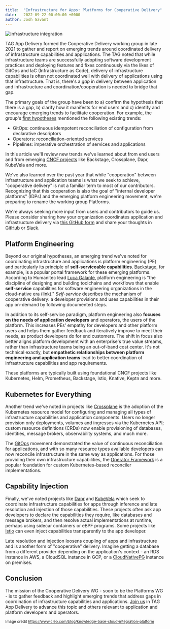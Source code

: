 ```yaml
---
title:  "Infrastructure for Apps: Platforms for Cooperative Delivery"
date:   2022-09-22 00:00:00 +0000
author: Josh Gavant
---
```


![infrastructure integration](/images/infrastructure-integration.png)

TAG App Delivery formed the Cooperative Delivery working group in late 2021 to gather and report on emerging trends around coordinated delivery of infrastructure capabilities and applications. The TAG noted that while infrastructure teams are successfully adopting software development practices and deploying features and fixes continuously via the likes of GitOps and IaC (Infrastructure as Code), delivery of infrastructure capabilities is often not coordinated well with delivery of applications using that infrastructure. That is, there's a *gap* in delivery between application and infrastructure and coordination/cooperation is needed to bridge that gap.

The primary goals of the group have been to a) confirm the hypothesis that there is a gap, b) clarify how it manifests for end users and c) identify and encourage emerging trends to facilitate cooperation. For example, the group's [first hypotheses](https://github.com/cncf/tag-app-delivery/blob/main/cooperative-delivery-wg/charter/README.md#examples-of-known-patterns-aimed-to-deploy-applications) mentioned the following existing trends:

- GitOps: continuous idempotent reconciliation of configuration from declarative descriptors
- Operators: reconciliation-oriented services
- Pipelines: imperative orchestration of services and applications

In this article we'll review new trends we've learned about from end users and from emerging [CNCF projects](https://landscape.cncf.io/card-mode?category=application-definition-image-build,continuous-integration-delivery&grouping=no) like Backstage, Crossplane, Dapr, KubeVela and more.

We've also learned over the past year that while "cooperation" between infrastructure and application teams is what we seek to achieve, "cooperative delivery" is not a familiar term to most of our contributors. Recognizing that this cooperation is also the goal of "internal developer platforms" (IDPs) and the emerging platform engineering movement, we're preparing to rename the working group Platforms.

We're always seeking more input from users and contributors to guide us. Please consider sharing how your organization coordinates application and infrastructure delivery via [this GitHub form](https://github.com/cncf/tag-app-delivery/issues/new/choose) and share your thoughts in [GitHub](https://github.com/cncf/tag-app-delivery/discussions) or [Slack](https://cloud-native.slack.com/archives/CL3SL0CP5).

## Platform Engineering

Beyond our original hypotheses, an emerging trend we've noted for coordinating infrastructure and applications is platform engineering (PE) and particularly its principle of **self-serviceable capabilities**. [Backstage](https://www.cncf.io/projects/backstage/), for example, is a popular portal framework for these emerging platforms. According to Humanitec lead [Luca Galante](https://platformengineering.org/authors/luca-galante), platform engineering is "the discipline of designing and building toolchains and workflows that enable **self-service** capabilities for software engineering organizations in the cloud-native era ([link](https://platformengineering.org/blog/what-is-platform-engineering))." *Self-service* describes the mechanism of cooperative delivery: a developer provisions and uses capabilities in their app on-demand by following documented steps.

In addition to its self-service paradigm, platform engineering also **focuses on the needs of application developers** and operators, the users of the platform. This increases PEs' empathy for developers and other platform users and helps them gather feedback and iteratively improve to meet their needs, as product developers do for end customers. The shift in focus also better aligns platform development with an enterprise's true value streams, rather than infrastructure teams being an out-of-band cost center. It's not technical exactly, but **empathetic relationships between platform engineering and application teams** lead to better coordination of infrastructure capabilities and app requirements.

These platforms are typically built using foundational CNCF projects like Kubernetes, Helm, Prometheus, Backstage, Istio, Knative, Keptn and more.

## Kubernetes for Everything

Another trend we've noted in projects like [Crossplane](https://www.cncf.io/projects/crossplane/) is the adoption of the Kubernetes resource model for configuring and managing all types of infrastructure capabilities and application components. Users no longer provision only deployments, volumes and ingresses via the Kubernetes API; custom resource definitions (CRDs) now enable provisioning of databases, identities, message brokers, observability systems, and much more.

The [GitOps](https://www.cncf.io/projects/opengitops/) movement demonstrated the value of continuous reconciliation for applications, and with so many resource types available developers can now reconcile infrastructure in the same way as applications. For those providing their own infrastructure capabilities, the [Operator Framework](https://www.cncf.io/projects/operator-framework/) is a popular foundation for custom Kubernetes-based reconciler implementations.

## Capability Injection

Finally, we've noted projects like [Dapr](https://www.cncf.io/projects/dapr/) and [KubeVela](https://www.cncf.io/projects/kubevela/) which seek to coordinate infrastructure capabilities for apps through inference and late resolution and injection of those capabilities. These projects often ask app developers to declare the capabilities they require, like databases and message brokers, and then resolve actual implementations at runtime, perhaps using sidecar containers or eBPF programs. Some projects like [Istio](https://www.redhat.com/en/blog/istio-service-mesh-applies-become-cncf-project) can even inject capabilities transparently to the app developer.

Late resolution and injection loosens coupling of apps and infrastructure and is another form of "cooperative" delivery. Imagine getting a database from a different provider depending on the application's context - an RDS instance in AWS, a CloudSQL instance in GCP, or a [CloudNativePG](https://cloudnative-pg.io/) instance on premises.

## Conclusion

The mission of the Cooperative Delivery WG - soon to be the Platforms WG - is to gather feedback and highlight emerging trends that address gaps in coordination of infrastructure capabilities and applications. [Join us](https://github.com/cncf/tag-app-delivery) in TAG App Delivery to advance this topic and others relevant to application and platform developers and operators.

<sub>Image credit https://www.cleo.com/blog/knowledge-base-cloud-integration-platform</sub>